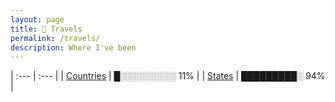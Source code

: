 ```yaml
---
layout: page
title: 🧳 Travels
permalink: /travels/
description: Where I've been
---
```

| :--- | :--- |
| [Countries](/countries/) | █░░░░░░░░░ 11% |
| [States](/states/) | █████████░ 94% |
